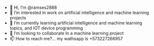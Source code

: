 - 👋 Hi, I’m @ramses2888
- 👀 I’m interested in work on artificial intelligence and machine learning projects
- 🌱 I’m currently learning artificial intelligence and machine learning topics, and IOT device programming
- 💞️ I’m looking to collaborate In a machine learning project
- 📫 How to reach me?... my wathsapp is +573227266957

<!---
ramses2888/ramses2888 is a ✨ special ✨ repository because its `README.md` (this file) appears on your GitHub profile.
You can click the Preview link to take a look at your changes.
--->

